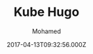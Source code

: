 ---
title: Kube Hugo
github: https://github.com/jeblister/kube
demo: https://kube.elemnts.net/
author: Mohamed
ssg:
  - Hugo
cms:
  - Markdown
date: 2017-04-13T09:32:56.000Z
description: >-
  Kube is a professional  and a responsive Hugo theme for developers and
  designers that offers a documentation section mixed with a landing page and a
  blog.
draft: false
publish_date: '2017-04-13T09:32:56Z'
update_date: '2022-05-09T11:48:56Z'
github_star: 371
github_fork: 101
---